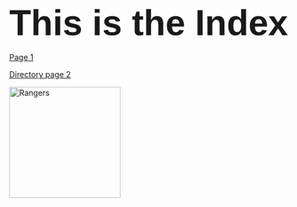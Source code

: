 <html>
<heading>
<h1><span style='font-size:48.0pt;line-height:107%;font-family:"Arial",sans-serif'>This is the Index</span></h1>
</heading>
<body>
<a><a href=https://github.com/ESaparito/esaparito/blob/master/pageone.md>Page 1</a>

<a><a href=https://github.com/ESaparito/esaparito/blob/master/directory/page2.md>Directory page 2</a>

<img src= https://github.com/ESaparito/esaparito.github.io/blob/master/2000px-New_York_Rangers.svg.jpg alt= "Rangers" style="width:200px;height:200px;">
</body
</html>
